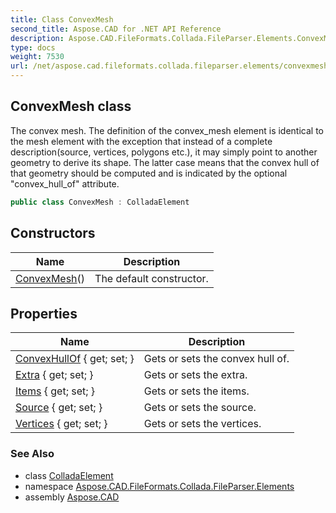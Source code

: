 ```yaml
---
title: Class ConvexMesh
second_title: Aspose.CAD for .NET API Reference
description: Aspose.CAD.FileFormats.Collada.FileParser.Elements.ConvexMesh class. The convex mesh. The definition of the convex_mesh element is identical to the mesh element with the exception that instead of a complete descriptionsource vertices polygons etc. it may simply point to another geometry to derive its shape. The latter case means that the convex hull of that geometry should be computed and is indicated by the optional convex_hull_of attribute
type: docs
weight: 7530
url: /net/aspose.cad.fileformats.collada.fileparser.elements/convexmesh/
---
```

## ConvexMesh class

The convex mesh. The definition of the convex_mesh element is identical to the mesh element with the exception that instead of a complete description(source, vertices, polygons etc.), it may simply point to another geometry to derive its shape. The latter case means that the convex hull of that geometry should be computed and is indicated by the optional "convex_hull_of" attribute.

```csharp
public class ConvexMesh : ColladaElement
```

## Constructors

| Name | Description |
| --- | --- |
| [ConvexMesh](convexmesh/)() | The default constructor. |

## Properties

| Name | Description |
| --- | --- |
| [ConvexHullOf](../../aspose.cad.fileformats.collada.fileparser.elements/convexmesh/convexhullof/) { get; set; } | Gets or sets the convex hull of. |
| [Extra](../../aspose.cad.fileformats.collada.fileparser.elements/convexmesh/extra/) { get; set; } | Gets or sets the extra. |
| [Items](../../aspose.cad.fileformats.collada.fileparser.elements/convexmesh/items/) { get; set; } | Gets or sets the items. |
| [Source](../../aspose.cad.fileformats.collada.fileparser.elements/convexmesh/source/) { get; set; } | Gets or sets the source. |
| [Vertices](../../aspose.cad.fileformats.collada.fileparser.elements/convexmesh/vertices/) { get; set; } | Gets or sets the vertices. |

### See Also

* class [ColladaElement](../colladaelement/)
* namespace [Aspose.CAD.FileFormats.Collada.FileParser.Elements](../../aspose.cad.fileformats.collada.fileparser.elements/)
* assembly [Aspose.CAD](../../)



